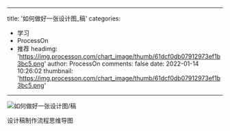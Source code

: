 
---
title: '如何做好一张设计图_稿'
categories: 
 - 学习
 - ProcessOn
 - 推荐
headimg: 'https://img.processon.com/chart_image/thumb/61dcf0db07912973ef1b3bc5.png'
author: ProcessOn
comments: false
date: 2022-01-14 10:26:02
thumbnail: 'https://img.processon.com/chart_image/thumb/61dcf0db07912973ef1b3bc5.png'
---

<div>   
<img class="thumb" alt="如何做好一张设计图/稿" src="https://img.processon.com/chart_image/thumb/61dcf0db07912973ef1b3bc5.png" referrerpolicy="no-referrer">
<p>设计稿制作流程思维导图</p>  
</div>
            